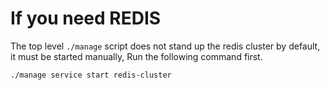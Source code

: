 # If you need REDIS

The top level `./manage` script does not stand up the redis cluster by default, it must be started manually, Run the following command first. 

`./manage service start redis-cluster`
